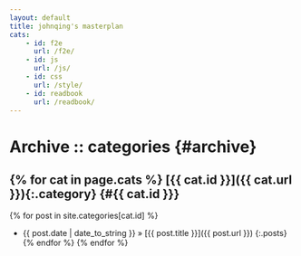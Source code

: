 ```yaml
---
layout: default
title: johnqing's masterplan
cats:
    - id: f2e
      url: /f2e/
    - id: js
      url: /js/
    - id: css
      url: /style/
    - id: readbook
      url: /readbook/
---
```

Archive :: categories {#archive}
=====================
{% for cat in page.cats %}
[{{ cat.id }}]({{ cat.url }}){:.category} {#{{ cat.id }}}
-----------------------------
{% for post in site.categories[cat.id] %}
* <span>{{ post.date | date_to_string }}</span> &#187; [{{ post.title }}]({{ post.url }})
{:.posts}
{% endfor %}
{% endfor %}
